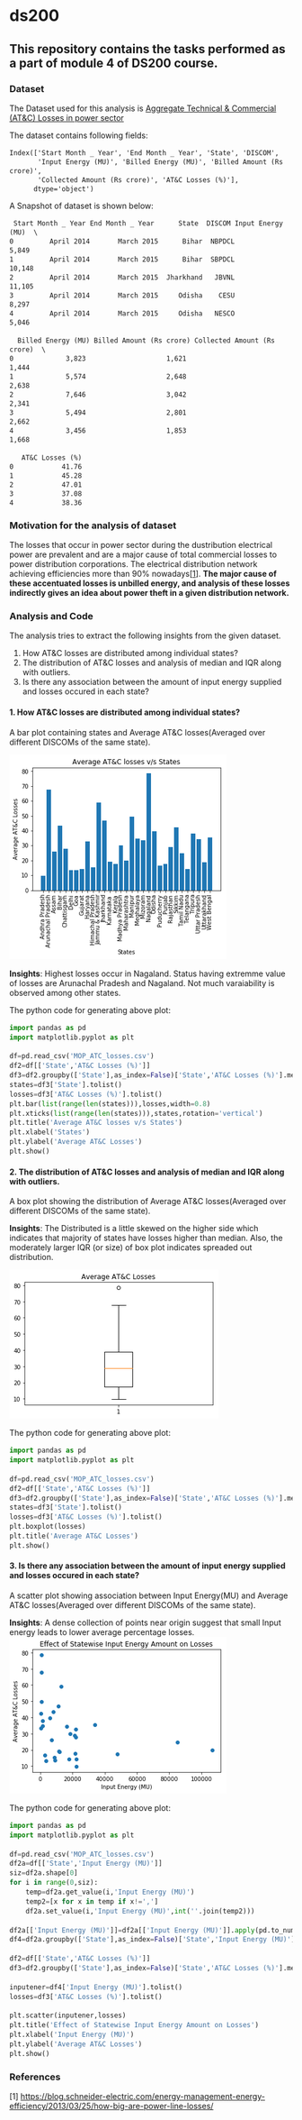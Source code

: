 # ds200
## This repository contains the tasks performed as a part of module 4 of DS200 course.

### Dataset
The Dataset used for this analysis is [Aggregate Technical & Commercial (AT&C) Losses in power sector](https://data.gov.in/catalog/aggregate-technical-commercial-atc-losses-power-sector)

The dataset contains following fields:
```
Index(['Start Month _ Year', 'End Month _ Year', 'State', 'DISCOM',
       'Input Energy (MU)', 'Billed Energy (MU)', 'Billed Amount (Rs crore)',
       'Collected Amount (Rs crore)', 'AT&C Losses (%)'],
      dtype='object')
```

A Snapshot of dataset is shown below:
```
 Start Month _ Year End Month _ Year      State  DISCOM Input Energy (MU)  \
0         April 2014       March 2015      Bihar  NBPDCL            5,849    
1         April 2014       March 2015      Bihar  SBPDCL           10,148    
2         April 2014       March 2015  Jharkhand   JBVNL           11,105    
3         April 2014       March 2015     Odisha    CESU            8,297    
4         April 2014       March 2015     Odisha   NESCO            5,046    

  Billed Energy (MU) Billed Amount (Rs crore) Collected Amount (Rs crore)  \
0             3,823                    1,621                       1,444    
1             5,574                    2,648                       2,638    
2             7,646                    3,042                       2,341    
3             5,494                    2,801                       2,662    
4             3,456                    1,853                       1,668    

   AT&C Losses (%)  
0            41.76  
1            45.28  
2            47.01  
3            37.08  
4            38.36  
```

### Motivation for the analysis of dataset 
The losses that occur in power sector during the dustribution electrical power are prevalent and are a major cause of total commercial losses to power distribution corporations. The electrical distribution network achieving efficiencies more than 90% nowadays\[[1](https://blog.schneider-electric.com/energy-management-energy-efficiency/2013/03/25/how-big-are-power-line-losses/)]. **The major cause of these accentuated losses is unbilled energy, and analysis of these losses indirectly gives an idea about power theft in a given distribution network.**

### Analysis and Code
The analysis tries to extract the following insights from the given dataset.
  1. How AT&C losses are distributed among individual states?
  2. The distribution of AT&C losses and analysis of median and IQR along with outliers.
  3. Is there any association between the amount of input energy supplied and losses occured in each state?
  
#### 1. How AT&C losses are distributed among individual states?

A bar plot containing states and Average AT&C losses(Averaged over different DISCOMs of the same state).

![Screenshot](https://github.com/shivansh2524/ds200/blob/master/bar_plot_img.png)

**Insights**: Highest losses occur in Nagaland. Status having extremme value of losses are Arunachal Pradesh and Nagaland. Not much varaiability is observed among other states.


The python code for generating above plot:
```python
import pandas as pd
import matplotlib.pyplot as plt

df=pd.read_csv('MOP_ATC_losses.csv')
df2=df[['State','AT&C Losses (%)']]
df3=df2.groupby(['State'],as_index=False)['State','AT&C Losses (%)'].mean()
states=df3['State'].tolist()
losses=df3['AT&C Losses (%)'].tolist()
plt.bar(list(range(len(states))),losses,width=0.8)
plt.xticks(list(range(len(states))),states,rotation='vertical')
plt.title('Average AT&C losses v/s States')
plt.xlabel('States')
plt.ylabel('Average AT&C Losses')
plt.show()
```

#### 2. The distribution of AT&C losses and analysis of median and IQR along with outliers.

A box plot showing the distribution of Average AT&C losses(Averaged over different DISCOMs of the same state).

**Insights**: The Distributed is a little skewed on the higher side which indicates that majority of states have losses higher than median.
Also, the moderately larger IQR (or size) of box plot indicates spreaded out distribution. 

![Screenshot](https://github.com/shivansh2524/ds200/blob/master/box_plot_img.png)

The python code for generating above plot:
```python
import pandas as pd
import matplotlib.pyplot as plt

df=pd.read_csv('MOP_ATC_losses.csv')
df2=df[['State','AT&C Losses (%)']]
df3=df2.groupby(['State'],as_index=False)['State','AT&C Losses (%)'].mean()
states=df3['State'].tolist()
losses=df3['AT&C Losses (%)'].tolist()
plt.boxplot(losses)
plt.title('Average AT&C Losses')
plt.show()
```
#### 3. Is there any association between the amount of input energy supplied and losses occured in each state?

A scatter plot showing association between Input Energy(MU) and Average AT&C losses(Averaged over different DISCOMs of the same state).

**Insights**: A dense collection of points near origin suggest that small Input energy leads to lower average percentage losses.
![Screenshot](https://github.com/shivansh2524/ds200/blob/master/scatter_plot_img.png)

The python code for generating above plot:
```python
import pandas as pd
import matplotlib.pyplot as plt

df=pd.read_csv('MOP_ATC_losses.csv')
df2a=df[['State','Input Energy (MU)']]
siz=df2a.shape[0]
for i in range(0,siz):
    temp=df2a.get_value(i,'Input Energy (MU)')
    temp2=[x for x in temp if x!=',']
    df2a.set_value(i,'Input Energy (MU)',int(''.join(temp2)))

df2a[['Input Energy (MU)']]=df2a[['Input Energy (MU)']].apply(pd.to_numeric)
df4=df2a.groupby(['State'],as_index=False)['State','Input Energy (MU)'].mean()  

df2=df[['State','AT&C Losses (%)']]
df3=df2.groupby(['State'],as_index=False)['State','AT&C Losses (%)'].mean()

inputener=df4['Input Energy (MU)'].tolist()
losses=df3['AT&C Losses (%)'].tolist()

plt.scatter(inputener,losses)
plt.title('Effect of Statewise Input Energy Amount on Losses')
plt.xlabel('Input Energy (MU)')
plt.ylabel('Average AT&C Losses')
plt.show()
```

### References
\[1] https://blog.schneider-electric.com/energy-management-energy-efficiency/2013/03/25/how-big-are-power-line-losses/

